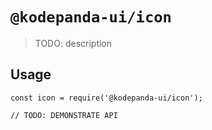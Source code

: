# `@kodepanda-ui/icon`

> TODO: description

## Usage

```
const icon = require('@kodepanda-ui/icon');

// TODO: DEMONSTRATE API
```
